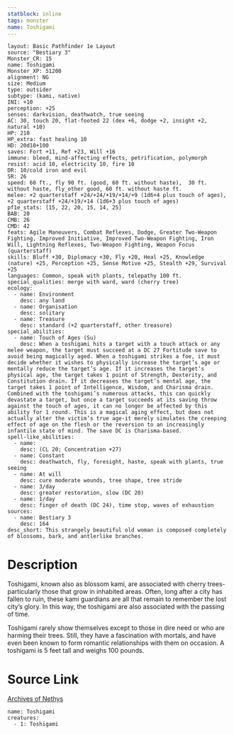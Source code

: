 ```yaml
---
statblock: inline
tags: monster
name: Toshigami
---
```

```statblock
layout: Basic Pathfinder 1e Layout
source: "Bestiary 3"
Monster_CR: 15
name: Toshigami
Monster_XP: 51200
alignment: NG
size: Medium
type: outsider
subtype: (kami, native)
INI: +10
perception: +25
senses: darkvision, deathwatch, true seeing
AC: 30, touch 20, flat-footed 22 (dex +6, dodge +2, insight +2, natural +10)
HP: 210
HP_extra: fast healing 10
HD: 20d10+100
saves: Fort +11, Ref +23, Will +16
immune: bleed, mind-affecting effects, petrification, polymorph
resist: acid 10, electricity 10, fire 10
DR: 10/cold iron and evil
SR: 26
speed: 60 ft., fly 90 ft. (good, 60 ft. without haste),  30 ft. without haste, fly_other good, 60 ft. without haste ft.
melee: +2 quarterstaff +24/+24/+19/+14/+9 (1d6+4 plus touch of ages), +2 quarterstaff +24/+19/+14 (1d6+3 plus touch of ages)
pf1e_stats: [15, 22, 20, 15, 14, 25]
BAB: 20
CMB: 26
CMD: 42
feats: Agile Maneuvers, Combat Reflexes, Dodge, Greater Two-Weapon Fighting, Improved Initiative, Improved Two-Weapon Fighting, Iron Will, Lightning Reflexes, Two-Weapon Fighting, Weapon Focus (quarterstaff)
skills: Bluff +30, Diplomacy +30, Fly +20, Heal +25, Knowledge (nature) +25, Perception +25, Sense Motive +25, Stealth +29, Survival +25
languages: Common, speak with plants, telepathy 100 ft.
special_qualities: merge with ward, ward (cherry tree)
ecology:
  - name: Environment
    desc: any land
  - name: Organisation
    desc: solitary
  - name: Treasure
    desc: standard (+2 quarterstaff, other treasure)
special_abilities:
  - name: Touch of Ages (Su)
    desc: When a toshigami hits a target with a touch attack or any melee weapon, the target must succeed at a DC 27 Fortitude save to avoid being magically aged. When a toshigami strikes a foe, it must decide whether it wishes to physically increase the target’s age or mentally reduce the target’s age. If it increases the target’s physical age, the target takes 1 point of Strength, Dexterity, and Constitution drain. If it decreases the target’s mental age, the target takes 1 point of Intelligence, Wisdom, and Charisma drain. Combined with the toshigami’s numerous attacks, this can quickly devastate a target, but once a target succeeds at its saving throw against the touch of ages, it can no longer be affected by this ability for 1 round. This is a magical aging effect, but does not actually alter the victim’s true age-it merely simulates the creeping effect of age on the flesh or the reversion to an increasingly infantile state of mind. The save DC is Charisma-based.
spell-like_abilities:
  - name:
    desc: (CL 20; Concentration +27)
  - name: Constant
    desc: deathwatch, fly, foresight, haste, speak with plants, true seeing
  - name: At will
    desc: cure moderate wounds, tree shape, tree stride
  - name: 3/day
    desc: greater restoration, slow (DC 20)
  - name: 1/day
    desc: finger of death (DC 24), time stop, waves of exhaustion
sources:
  - name: Bestiary 3
    desc: 164
desc_short: This strangely beautiful old woman is composed completely of blossoms, bark, and antlerlike branches.
```
# Description
Toshigami, known also as blossom kami, are associated with cherry trees-particularly those that grow in inhabited areas. Often, long after a city has fallen to ruin, these kami guardians are all that remain to remember the lost city’s glory. In this way, the toshigami are also associated with the passing of time.

Toshigami rarely show themselves except to those in dire need or who are harming their trees. Still, they have a fascination with mortals, and have even been known to form romantic relationships with them on occasion. A toshigami is 5 feet tall and weighs 100 pounds.
# Source Link
[Archives of Nethys](https://aonprd.com/MonsterDisplay.aspx?ItemName=Toshigami)
```encounter-table
name: Toshigami
creatures:
  - 1: Toshigami
```
